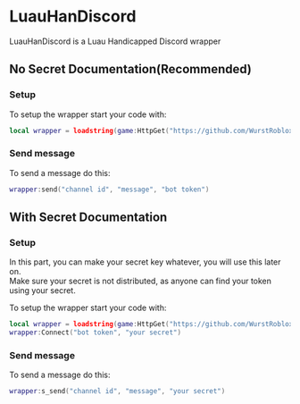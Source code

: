 # LuauHanDiscord
LuauHanDiscord is a Luau Handicapped Discord wrapper
## No Secret Documentation(Recommended)
### Setup
To setup the wrapper start your code with:     
```lua
local wrapper = loadstring(game:HttpGet("https://github.com/WurstRoblox/LuauHanDiscord/raw/main/wrapper.lua"))()
```
### Send message
To send a message do this:     
```lua
wrapper:send("channel id", "message", "bot token")
```
## With Secret Documentation
### Setup
In this part, you can make your secret key whatever, you will use this later on.     
Make sure your secret is not distributed, as anyone can find your token using your secret.      
        
To setup the wrapper start your code with:     
```lua
local wrapper = loadstring(game:HttpGet("https://github.com/WurstRoblox/LuauHanDiscord/raw/main/wrapper.lua"))()
wrapper:Connect("bot token", "your secret")
```
### Send message
To send a message do this:     
```lua
wrapper:s_send("channel id", "message", "your secret")
```
